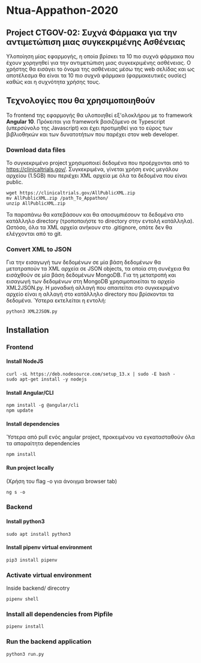 # Ntua-Appathon-2020

## Project CTGOV-02: Συχνά Φάρμακα για την αντιμετώπιση μιας συγκεκριμένης Ασθένειας

Υλοποίηση μίας εφαρμογής, η οποία βρίσκει τα 10 πιο συχνά φάρμακα που έχουν χορηγηθεί για την αντιμετώπιση μιας συγκεκριμένης ασθένειας. 
Ο χρήστης θα εισάγει το όνομα της ασθένειας μέσω της web σελίδας και ως αποτέλεσμα θα είναι τα 10 πιο συχνά φάρμακα (φαρμακευτικές ουσίες) καθώς και η συχνότητα χρήσης τους. 

## Τεχνολογίες που θα χρησιμοποιηθούν

To frontend της εφαρμογής θα υλοποιηθεί εξ'ολοκλήρου με το framework <strong>Angular 10</strong>.
Πρόκειται για framework βασιζόμενο σε Typescript (υπερσύνολο της Javascript) και έχει προτιμηθεί για το εύρος των βιβλιοθηκών και των δυνατοτήτων που παρέχει στον web developer.


### Download data files
Το συγκεκριμένο project χρησιμοποιεί δεδομένα που προέρχονται από το https://clinicaltrials.gov/.
Συγκεκριμένα, γίνεται χρήση ενός μεγάλου αρχείου (1.5GB) που περιέχει XML αρχεία με όλα τα δεδομένα που είναι public.

``` 
wget https://clinicaltrials.gov/AllPublicXML.zip
mv AllPublicXML.zip /path_To_Appathon/
unzip AllPublicXML.zip
```

Τα παραπάνω θα κατεβάσουν και θα αποσυμπιέσουν τα δεδομένα στο κατάλληλο directory (τροποποιήστε το directory στην εντολή κατάλληλα).
Ωστόσο, όλα τα XML αρχεία ανήκουν στο .gitignore, οπότε δεν θα ελέγχονται από το git.

### Convert XML to JSON
Για την εισαγωγή των δεδομένων σε μία βάση δεδομένων θα μετατραπούν τα XML αρχεία σε JSON objects, τα οποία στη συνέχεια θα εισάχθούν σε μία βάση δεδομένων MongoDB.
Για τη μετατροπή και εισαγωγή των δεδομένων στη MongoDB χρησιμοποιείται το αρχείο XML2JSON.py.
Η μοναδική αλλαγή που απαιτείται στο συγκεκριμένο αρχείο είναι η αλλαγή στο κατάλληλο directory που βρίσκονται τα δεδομένα.
Ύστερα εκτελείται η εντολή:
```
python3 XML2JSON.py
```

## Installation

### Frontend

#### Install NodeJS
```
curl -sL https://deb.nodesource.com/setup_13.x | sudo -E bash -
sudo apt-get install -y nodejs
```

#### Install Angular/CLI
```
npm install -g @angular/cli
npm update
```

#### Install dependencies
Ύστερα από pull ενός angular project, προκειμένου να εγκατασταθούν όλα τα απαραίτητα dependencies
```
npm install
```

#### Run project locally
(Χρήση του flag -o για άνοιγμα browser tab)
```
ng s -o
```


### Backend

#### Install python3
```
sudo apt install python3
```

#### Install pipenv virtual environment
```
pip3 install pipenv
```

### Activate virtual environment
Inside backend/ direcotry
```
pipenv shell
```

### Install all dependencies from Pipfile
```
pipenv install
```

### Run the backend application
```
python3 run.py
```
